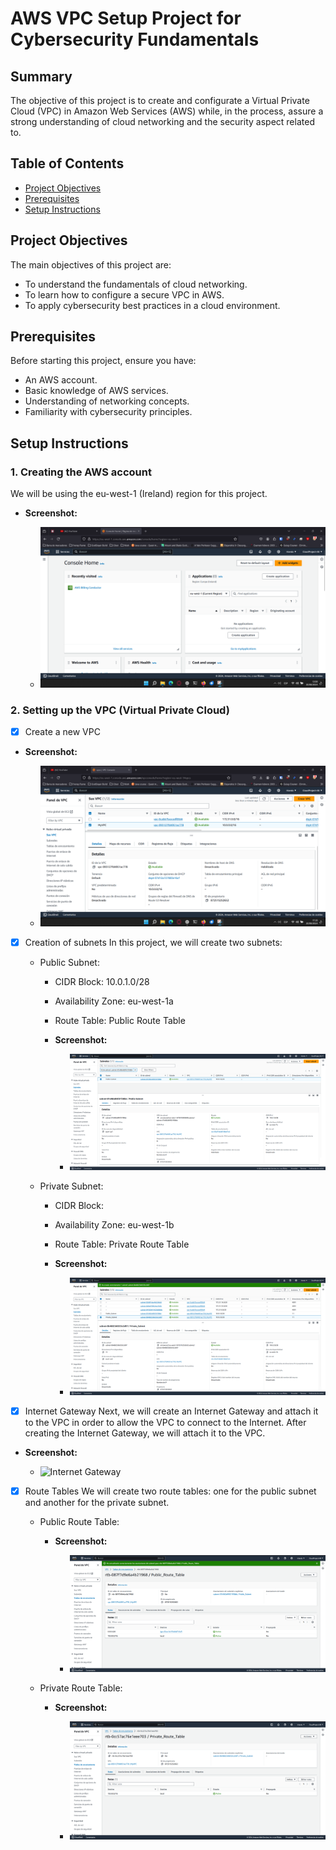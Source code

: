 # AWS VPC Setup Project for Cybersecurity Fundamentals

## Summary

The objective of this project is to create and configurate a Virtual Private Cloud (VPC) in Amazon Web Services (AWS) while, in the process, assure a strong understanding of cloud networking and the security aspect related to.

## Table of Contents

- [Project Objectives](#project-objectives)
- [Prerequisites](#prerequisites)
- [Setup Instructions](#setup-instructions)

## Project Objectives

The main objectives of this project are:
- To understand the fundamentals of cloud networking.
- To learn how to configure a secure VPC in AWS.
- To apply cybersecurity best practices in a cloud environment.

## Prerequisites

Before starting this project, ensure you have:
- An AWS account.
- Basic knowledge of AWS services.
- Understanding of networking concepts.
- Familiarity with cybersecurity principles.

## Setup Instructions

### 1. Creating the AWS account
We will be using the eu-west-1 (Ireland) region for this project.
- **Screenshot:**

  - ![AWS Management Console](screenshots/Console%20Home.png)

### 2. Setting up the VPC (Virtual Private Cloud)

- [x] Create a new VPC
- **Screenshot:**

  - ![VPC Dashboard](screenshots/VPC%20dashboard.png)

- [x] Creation of subnets
In this project, we will create two subnets:

  - Public Subnet:
    - CIDR Block: 10.0.1.0/28
    - Availability Zone: eu-west-1a
    - Route Table: Public Route Table
    - **Screenshot:**

      - ![Public Subnet](screenshots/Public%20Subnet.png)

  - Private Subnet:
    - CIDR Block:
    - Availability Zone: eu-west-1b
    - Route Table: Private Route Table
    - **Screenshot:**

      - ![Private Subnet](screenshots/Private%20Subnet.png)

- [x] Internet Gateway
Next, we will create an Internet Gateway and attach it to the VPC in order to allow the VPC to connect to the Internet.
After creating the Internet Gateway, we will attach it to the VPC.
- **Screenshot:**

  - ![Internet Gateway](screenshots/Internet%20Gateway.png)

- [x] Route Tables
We will create two route tables: one for the public subnet and another for the private subnet.

  - Public Route Table:
    - **Screenshot:**

      - ![Public Route Table](screenshots/Public%20Route%20Table.png)

  - Private Route Table:
    - **Screenshot:**

      - ![Private Route Table](screenshots/Private%20Route%20Table.png)
  